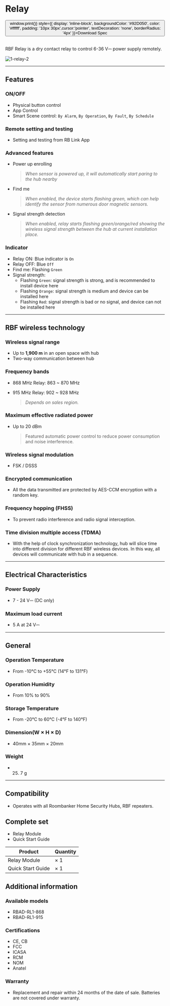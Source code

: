 ﻿# Relay

<div style={{textAlign: 'center'}}>
<button onClick={() => window.print()} style={{ display: 'inline-block', backgroundColor: '#92D050', color: '#ffffff', padding: '10px 30px',cursor:'pointer', textDecoration: 'none', borderRadius: '4px' }}>Download Spec</button>
</div>

<br />

RBF Relay is a dry contact relay to control 6-36 V⎓ power supply remotely.

<div style={{textAlign:'center'}}>
<img src="https://dusunprj.oss-us-west-1.aliyuncs.com/roombanker/1-relay-2.png" alt="1-relay-2"  style={{textAlign:'center',width:'25%'}} /> 
</div>

------

## Features

### ON/OFF

* Physical button control
* App Control
* Smart Scene control: `By Alarm`, `By Operation`, `By Fault`, `By Schedule`

### Remote setting and testing

* Setting and testing from RB Link App

### Advanced features

* Power up enrolling  
  
  > *When sensor is powered up, it will automatically start paring to the hub nearby*
* Find me  
  
  > *When enabled, the device starts flashing green, which can help identify the sensor from numerous door magnetic sensors.*
* Signal strength detection  
  
  > *When enabled, relay starts flashing green/orange/red showing the wireless signal strength between the hub at current installation place.* 

### Indicator

* Relay ON: Blue indicator is `On`
* Relay OFF: Blue `Off`
* Find me: Flashing `Green`
* Signal strength:
  * Flashing `Green`: signal strength is strong, and is recommended to install device here
  * Flashing `Orange`: signal strength is medium and device can be installed here
  * Flashing `Red`: signal strength is bad or no signal, and device can not be installed here
  

------

## RBF wireless technology

### Wireless signal range

* Up to **1,900 m** in an open space with hub
* Two-way communication between hub

### Frequency bands

* 868 MHz Relay: 863 ~ 870 MHz

* 915 MHz Relay: 902 ~ 928 MHz  

  > *Depends on sales region.*

### Maximum effective radiated power

* Up to 20 dBm
  
  > Featured automatic power control to reduce power consumption and noise interference.

### Wireless signal modulation

* FSK / DSSS

### Encrypted communication

* All the data transmitted are protected by AES-CCM encryption with a random key.

### Frequency hopping (FHSS)

* To prevent radio interference and radio signal interception.

### Time division multiple access (TDMA)

* With the help of clock synchronization technology, hub will slice time into different division for different RBF wireless devices. In this way, all devices will communicate with hub in a sequence.

------

## Electrical Characteristics

### Power Supply

* 7 - 24 V⎓ (DC only)
### Maximum load current
* 5 A at 24 V⎓

------

## General

### Operation Temperature

* From -10°С to +55°С (14°F to 131°F)

### Operation Humidity

* From 10% to 90%

### Storage Temperature

* From -20°C to 60°C (-4°F to 140°F)

### Dimension(W × H × D)

* 40mm × 35mm × 20mm

### Weight

* 25. 7 g

------

## Compatibility

* Operates with all Roombanker Home Security Hubs,  RBF repeaters.


## Complete set

* Relay Module
* Quick Start Guide

| Product           | Quantity |
| ----------------- | -------- |
| Relay Module      | × 1      |
| Quick Start Guide | × 1      |



## Additional information

### Available models

* RBAD-RL1-868
* RBAD-RL1-915

### Certifications

* CE, CB
* FCC
* ICASA
* RCM
* NOM
* Anatel

### Warranty

* Replacement and repair within 24 months of the date of sale. Batteries are not covered under warranty.
